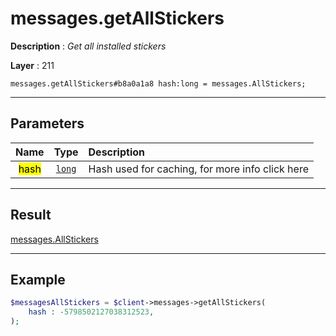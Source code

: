 # messages.getAllStickers

**Description** : *Get all installed stickers*

**Layer** : 211

```tl
messages.getAllStickers#b8a0a1a8 hash:long = messages.AllStickers;
```

---

## Parameters

| Name | Type | Description |
| :---: | :---: | :--- |
| <mark>hash</mark> | [`long`](type/long) | Hash used for caching, for more info click here |

---

## Result

[messages.AllStickers](type/messages.AllStickers)

---

## Example

```php
$messagesAllStickers = $client->messages->getAllStickers(
	hash : -5798502127038312523,
);
```
